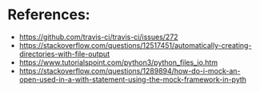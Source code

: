 # References:
* https://github.com/travis-ci/travis-ci/issues/272
* https://stackoverflow.com/questions/12517451/automatically-creating-directories-with-file-output
* https://www.tutorialspoint.com/python3/python_files_io.htm
* https://stackoverflow.com/questions/1289894/how-do-i-mock-an-open-used-in-a-with-statement-using-the-mock-framework-in-pyth
